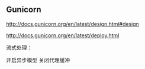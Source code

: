 ## Gunicorn

http://docs.gunicorn.org/en/latest/design.html#design

http://docs.gunicorn.org/en/latest/deploy.html

流式处理：

开启异步模型
关闭代理缓冲

